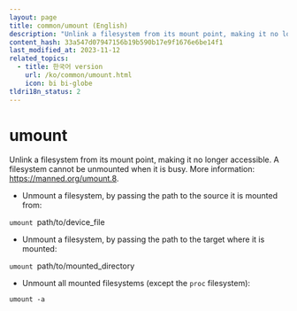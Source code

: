 ```yaml
---
layout: page
title: common/umount (English)
description: "Unlink a filesystem from its mount point, making it no longer accessible."
content_hash: 33a547d07947156b19b590b17e9f1676e6be14f1
last_modified_at: 2023-11-12
related_topics:
  - title: 한국어 version
    url: /ko/common/umount.html
    icon: bi bi-globe
tldri18n_status: 2
---
```

# umount

Unlink a filesystem from its mount point, making it no longer accessible.
A filesystem cannot be unmounted when it is busy.
More information: <https://manned.org/umount.8>.

- Unmount a filesystem, by passing the path to the source it is mounted from:

`umount `<span class="tldr-var badge badge-pill bg-dark-lm bg-white-dm text-white-lm text-dark-dm font-weight-bold">path/to/device_file</span>

- Unmount a filesystem, by passing the path to the target where it is mounted:

`umount `<span class="tldr-var badge badge-pill bg-dark-lm bg-white-dm text-white-lm text-dark-dm font-weight-bold">path/to/mounted_directory</span>

- Unmount all mounted filesystems (except the `proc` filesystem):

`umount -a`
